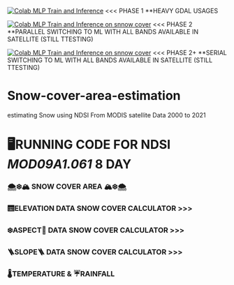 
[![Colab MLP Train and Inference](https://colab.research.google.com/assets/colab-badge.svg)](https://colab.research.google.com/github/1kaiser/Snow-cover-area-estimation/blob/main/MODIS_MOD09A1_Snow_Cover_Area.ipynb) <<< PHASE 1 **HEAVY GDAL USAGES

[![Colab MLP Train and Inference on snnow cover](https://colab.research.google.com/assets/colab-badge.svg)](https://colab.research.google.com/github/1kaiser/Snow-cover-area-estimation/blob/main/MLP_SnowCoverEstimate_Image_training_Parallel_JAX.ipynb) <<< PHASE 2 **PARALLEL SWITCHING TO ML WITH ALL BANDS AVAILABLE IN SATELLITE (STILL TTESTING)

[![Colab MLP Train and Inference on snnow cover](https://colab.research.google.com/assets/colab-badge.svg)](https://colab.research.google.com/github/1kaiser/Snow-cover-area-estimation/blob/main/Serial_MLP_Image_Train_Inference_JAX.ipynb) <<< PHASE 2+ **SERIAL SWITCHING TO ML WITH ALL BANDS AVAILABLE IN SATELLITE (STILL TTESTING)
      
      
 # Snow-cover-area-estimation
estimating Snow using NDSI From MODIS satellite Data 2000 to 2021 


<div data-mime-type="text/markdown" class="jp-RenderedHTMLCommon jp-RenderedMarkdown jp-MarkdownOutput">
<h1 id="%F0%9F%96%A5%EF%B8%8FRUNNING-CODE-FOR-NDSI-MOD09A1.061-8-DAY"><strong>🖥️RUNNING CODE FOR NDSI <em>MOD09A1.061</em> 8 DAY</strong><a href="//github.com/1kaiser/Snow-cover-area-estimation/blob/70163ddcd171061401bb3350d73283e47d69ad89//#%F0%9F%96%A5%EF%B8%8FRUNNING-CODE-FOR-NDSI-MOD09A1.061-8-DAY" class="anchor-link"></a></h1>
      
<h3 id="%F0%9F%8C%A8%EF%B8%8F%E2%9D%84%EF%B8%8F%F0%9F%8F%94%EF%B8%8F--SNOW-COVER-AREA--%F0%9F%8F%94%EF%B8%8F%E2%9D%84%EF%B8%8F%F0%9F%8C%A8%EF%B8%8F">🌨️❄️🏔️  <strong>SNOW COVER AREA</strong>  🏔️❄️🌨️<a href="//github.com/1kaiser/Snow-cover-area-estimation/blob/70163ddcd171061401bb3350d73283e47d69ad89//#%F0%9F%8C%A8%EF%B8%8F%E2%9D%84%EF%B8%8F%F0%9F%8F%94%EF%B8%8F--SNOW-COVER-AREA--%F0%9F%8F%94%EF%B8%8F%E2%9D%84%EF%B8%8F%F0%9F%8C%A8%EF%B8%8F" class="anchor-link"></a></h3>
</div>

<h3 id="%F0%9F%9B%97ELEVATION-DATA-SNOW-COVER-CALCULATOR-%3E%3E%3E"><strong>🛗ELEVATION DATA SNOW COVER CALCULATOR &gt;&gt;&gt;</strong><a href="//github.com/1kaiser/Snow-cover-area-estimation/blob/70163ddcd171061401bb3350d73283e47d69ad89//#%F0%9F%9B%97ELEVATION-DATA-SNOW-COVER-CALCULATOR-%3E%3E%3E" class="anchor-link"></a></h3>

<h3 id="%E2%9D%84%EF%B8%8FASPECT%F0%9F%A7%AD-DATA-SNOW-COVER-CALCULATOR-%3E%3E%3E"><strong>❄️ASPECT🧭 DATA SNOW COVER CALCULATOR &gt;&gt;&gt;</strong><a href="//github.com/1kaiser/Snow-cover-area-estimation/blob/70163ddcd171061401bb3350d73283e47d69ad89//#%E2%9D%84%EF%B8%8FASPECT%F0%9F%A7%AD-DATA-SNOW-COVER-CALCULATOR-%3E%3E%3E" class="anchor-link"></a></h3>

<h3 id="%F0%9F%AA%9CSLOPE%F0%9F%AA%9C-DATA-SNOW-COVER-CALCULATOR-%3E%3E%3E"><strong>🪜SLOPE🪜 DATA SNOW COVER CALCULATOR &gt;&gt;&gt;</strong><a href="//github.com/1kaiser/Snow-cover-area-estimation/blob/70163ddcd171061401bb3350d73283e47d69ad89//#%F0%9F%AA%9CSLOPE%F0%9F%AA%9C-DATA-SNOW-COVER-CALCULATOR-%3E%3E%3E" class="anchor-link"></a></h3>

<h3 id="%F0%9F%8C%A1%EF%B8%8FTEMPERATURE-&amp;-%E2%98%94RAINFALL"><strong>🌡️TEMPERATURE &amp; ☔RAINFALL</strong><a href="//github.com/1kaiser/Snow-cover-area-estimation/blob/70163ddcd171061401bb3350d73283e47d69ad89//#%F0%9F%8C%A1%EF%B8%8FTEMPERATURE-&amp;-%E2%98%94RAINFALL" class="anchor-link"></a></h3>





